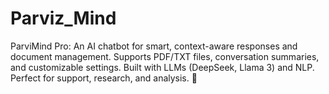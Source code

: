 # Parviz_Mind
ParviMind Pro: An AI chatbot for smart, context-aware responses and document management. Supports PDF/TXT files, conversation summaries, and customizable settings. Built with LLMs (DeepSeek, Llama 3) and NLP. Perfect for support, research, and analysis. 🚀

